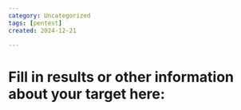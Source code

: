 ```yaml
---
category: Uncategorized
tags: [pentest]
created: 2024-12-21

---
```

# Fill in results or other information about your target here: 






